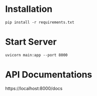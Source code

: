 # Installation
```pip install -r requirements.txt```

# Start Server
```uvicorn main:app --port 8000```

# API Documentations
https://localhost:8000/docs
